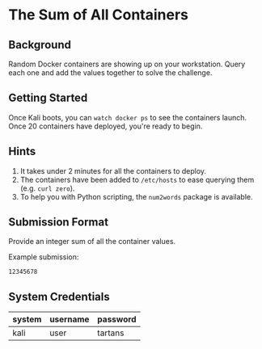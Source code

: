 # The Sum of All Containers

## Background  
Random Docker containers are showing up on your workstation. Query each one and add the values together to solve the challenge.

## Getting Started
Once Kali boots, you can `watch docker ps` to see the containers launch. Once 20 containers have deployed, you're ready to begin.

## Hints

1. It takes under 2 minutes for all the containers to deploy.
2. The containers have been added to `/etc/hosts` to ease querying them (e.g. `curl zero`).
3. To help you with Python scripting, the `num2words` package is available.

## Submission Format

Provide an integer sum of all the container values.

Example submission:  

```
12345678
```

## System Credentials
| system      | username | password |
|-------------|----------|----------|
| kali        | user     | tartans  |
